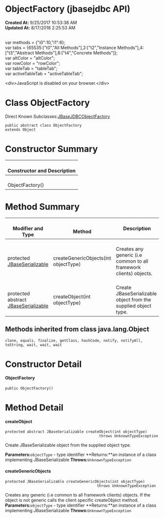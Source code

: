 # ObjectFactory (jbasejdbc API)

**Created At:** 9/25/2017 10:53:38 AM  
**Updated At:** 8/17/2018 2:25:53 AM  

<!--<br>    try {<br>        if (location.href.indexOf('is-external=true') == -1) {<br>            parent.document.title="ObjectFactory (jbasejdbc   API)";<br>        }<br>    }<br>    catch(err) {<br>    }<br>//--><br>var methods = {"i0":10,"i1":6};<br>var tabs = {65535:["t0","All Methods"],2:["t2","Instance Methods"],4:["t3","Abstract Methods"],8:["t4","Concrete Methods"]};<br>var altColor = "altColor";<br>var rowColor = "rowColor";<br>var tableTab = "tableTab";<br>var activeTableTab = "activeTableTab";&lt;div&gt;JavaScript is disabled on your browser.&lt;/div&gt;


# Class ObjectFactory

Direct Known Subclasses:[JBaseJDBCObjectFactory](../../../../com/jbase/jdbc/io/JBaseJDBC/39232-io/com_jbase_jdbc_io_ObjectFactory "class in com.jbase.jdbc.io")
```
public abstract class ObjectFactory
extends Object
```

# Constructor Summary


| <br>Constructor and Description<br> |
| --- |
| <br>ObjectFactory()<br> |








# Method Summary


| <br>Modifier and Type<br> | <br>Method<br> |  Description<br> |
| --- | --- | --- |
| <br>protected [JBaseSerializable](/39232-io/com_jbase_jdbc_io_jbaseserializable "interface in com.jbase.jdbc.io")<br> | <br>createGenericObjects(int objectType)<br> | <br>Creates any generic (i.e common to all framework clients) objects.<br> |
| <br>protected abstract [JBaseSerializable](/39232-io/com_jbase_jdbc_io_jbaseserializable "interface in com.jbase.jdbc.io")<br> | <br>createObject(int objectType)<br> | <br>Create JBaseSerializable object from the supplied object type.<br> |




### 


## Methods inherited from class java.lang.Object
`clone, equals, finalize, getClass, hashCode, notify, notifyAll, toString, wait, wait, wait`

# Constructor Detail

#### **ObjectFactory**

```
public ObjectFactory()
```







# Method Detail

#### **createObject**

```
protected abstract JBaseSerializable createObject(int objectType)
                                           throws UnknownTypeException
```

Create JBaseSerializable object from the supplied object type.

**Parameters:**`objectType` - type identifier
**Returns:**an instance of a class implementing JBaseSerializable
**Throws:**`UnknownTypeException`






#### **createGenericObjects**

```
protected JBaseSerializable createGenericObjects(int objectType)
                                          throws UnknownTypeException
```



Creates any generic (i.e common to all framework clients) objects. If the object is not generic calls the client specific createObject method.
**Parameters:**`objectType` - type identifier
**Returns:**an instance of a class implementing JBaseSerializable
**Throws:**`UnknownTypeException`


